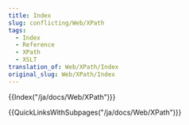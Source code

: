 ```yaml
---
title: Index
slug: conflicting/Web/XPath
tags:
  - Index
  - Reference
  - XPath
  - XSLT
translation_of: Web/XPath/Index
original_slug: Web/XPath/Index
---
```

{{Index("/ja/docs/Web/XPath")}}

{{QuickLinksWithSubpages("/ja/docs/Web/XPath")}}
